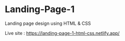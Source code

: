 # Landing-Page-1
Landing page design using HTML &amp; CSS


Live site : https://landing-page-1-html-css.netlify.app/
